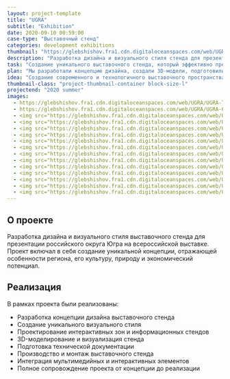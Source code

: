 ```yaml
---
layout: project-template
title: "UGRA"
subtitle: "Exhibition"
date: 2020-09-10 00:59:00
case-type: "Выставочный стенд"
categories: development exhibitions
thumbnail: "https://glebshishov.fra1.cdn.digitaloceanspaces.com/web/UGRA/UGRA-Thumbnail.webp"
description: "Разработка дизайна и визуального стиля стенда для презентации российского округа Югра на всероссийской выставке."
task: "Создание уникального выставочного стенда, который эффективно представит регион Югра на всероссийской выставке."
plan: "Мы разработали концепцию дизайна, создали 3D-модели, подготовили визуальные материалы и реализовали стенд под ключ."
idea: "Создание современного и технологичного выставочного пространства, отражающего уникальность и потенциал региона Югра."
thumbnail-class: "project-thumbnail-container block-size-l"
projectend: "2020 summer"
images:
  - https://glebshishov.fra1.cdn.digitaloceanspaces.com/web/UGRA/UGRA-Thumbnail.webp
  - https://glebshishov.fra1.cdn.digitaloceanspaces.com/web/UGRA/UGRA-6.webp
  - <img src="https://glebshishov.fra1.cdn.digitaloceanspaces.com/web/UGRA/UGRA-1.webp" class="project-image image-full-width" alt="UGRA-1">
  - <img src="https://glebshishov.fra1.cdn.digitaloceanspaces.com/web/UGRA/UGRA-2.webp" class="project-image image-half-width" alt="UGRA-2">
  - <img src="https://glebshishov.fra1.cdn.digitaloceanspaces.com/web/UGRA/UGRA-3.webp" class="project-image image-half-width" alt="UGRA-3">
  - <img src="https://glebshishov.fra1.cdn.digitaloceanspaces.com/web/UGRA/UGRA-4.webp" class="project-image image-full-width" alt="UGRA-4">
  - <img src="https://glebshishov.fra1.cdn.digitaloceanspaces.com/web/UGRA/UGRA-5.webp" class="project-image image-full-width" alt="UGRA-5">
  - <img src="https://glebshishov.fra1.cdn.digitaloceanspaces.com/web/UGRA/UGRA-7.webp" class="project-image image-third-width" alt="UGRA-7">
  - <img src="https://glebshishov.fra1.cdn.digitaloceanspaces.com/web/UGRA/UGRA-8.webp" class="project-image image-third-width" alt="UGRA-8">
  - <img src="https://glebshishov.fra1.cdn.digitaloceanspaces.com/web/UGRA/UGRA-9.webp" class="project-image image-third-width" alt="UGRA-9">
  - <img src="https://glebshishov.fra1.cdn.digitaloceanspaces.com/web/UGRA/UGRA-11.webp" class="project-image image-full-width" alt="UGRA-11">
  - <img src="https://glebshishov.fra1.cdn.digitaloceanspaces.com/web/UGRA/UGRA-12.webp" class="project-image image-half-width" alt="UGRA-12">
  - <img src="https://glebshishov.fra1.cdn.digitaloceanspaces.com/web/UGRA/UGRA-10.webp" class="project-image image-half-width" alt="UGRA-10">
  - <img src="https://glebshishov.fra1.cdn.digitaloceanspaces.com/web/UGRA/UGRA-13.webp" class="project-image image-full-width" alt="UGRA-13">
  - <img src="https://glebshishov.fra1.cdn.digitaloceanspaces.com/web/UGRA/UGRA-14.webp" class="project-image image-full-width" alt="UGRA-14">
---
```


## О проекте

Разработка дизайна и визуального стиля выставочного стенда для презентации российского округа Югра на всероссийской выставке. Проект включал в себя создание уникальной концепции, отражающей особенности региона, его культуру, природу и экономический потенциал.

## Реализация

В рамках проекта были реализованы:
- Разработка концепции дизайна выставочного стенда
- Создание уникального визуального стиля
- Проектирование интерактивных зон и информационных стендов
- 3D-моделирование и визуализация стенда
- Подготовка технической документации
- Производство и монтаж выставочного стенда
- Интеграция мультимедийных и интерактивных элементов
- Полное сопровождение проекта от концепции до реализации
